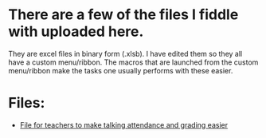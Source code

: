 # There are a few of the files I fiddle with uploaded here. 
They are excel files in binary form (.xlsb). I have edited them so they all have a custom menu/ribbon. The macros that are launched from the custom menu/ribbon make the tasks one usually performs with these easier.

# Files:
<!--
- [File to track users as they enter a venue](https://github.com/tzucker02/Excel_Files/blob/main/LT%20Brotherhood%20Breakfast%20Tracker.xlsb)
-->
- [File for teachers to make talking attendance and grading easier](https://github.com/tzucker02/Excel_Files/blob/main/Attendace%20and%20grading%20blank.xlsb)
